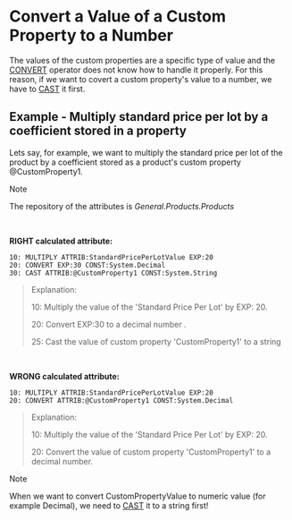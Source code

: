 
# Convert a Value of a Custom Property to a Number

The values of the custom properties are a specific type of value and the [CONVERT](../user-calculated-attributes/operators/convert.md) operator does not know how to handle it properly. For this reason, if we want to covert a custom property's value to a number, we have to [CAST](../user-calculated-attributes/operators/cast.md) it first. 


## Example -  Multiply standard price per lot by a coefficient stored in a property


Lets say, for example, we want to multiply the standard price per lot of the product by a coefficient stored as a product's custom  property @CustomProperty1. 

> [!NOTE]
> The repository of the attributes is *General.Products.Products*

<br/>

**RIGHT calculated attribute:**

```
10: MULTIPLY ATTRIB:StandardPricePerLotValue EXP:20
20: CONVERT EXP:30 CONST:System.Decimal
30: CAST ATTRIB:@CustomProperty1 CONST:System.String
```


> 
> Explanation:
>
> 10: Multiply the value of the 'Standard Price Per Lot' by EXP: 20.
>
> 20: Convert EXP:30 to a decimal number .
>
> 25: Cast the value of custom property 'CustomProperty1' to a string
> 


<br/>

**WRONG calculated attribute:**

```
10: MULTIPLY ATTRIB:StandardPricePerLotValue EXP:20
20: CONVERT ATTRIB:@CustomProperty1 CONST:System.Decimal
```

> 
> Explanation:
>
> 10: Multiply the value of the 'Standard Price Per Lot' by EXP: 20.
>
> 20: Convert the value of custom property 'CustomProperty1' to a decimal number.
>



> [!NOTE]
> When we want to convert CustomPropertyValue to numeric value (for example Decimal), we need to [CAST](../user-calculated-attributes/operators/cast.md) it to a string first!
